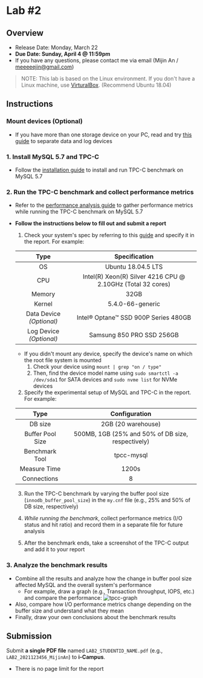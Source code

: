 # Lab #2

## Overview

- Release Date: Monday, March 22
- **Due Date: Sunday, April 4 @ 11:59pm**
- If you have any questions, please contact me via email (Mijin An / meeeeejin@gmail.com)

> NOTE: This lab is based on the Linux environment. If you don't have a Linux machine, use [VirturalBox](https://www.virtualbox.org/). (Recommend Ubuntu 18.04)

## Instructions

### Mount devices (Optional)

- If you have more than one storage device on your PC, read and try [this guide](reference/mount-guide.md) to separate data and log devices

### 1. Install MySQL 5.7 and TPC-C

- Follow the [installation guide](reference/tpcc-mysql-install-guide.md) to install and run TPC-C benchmark on MySQL 5.7

### 2. Run the TPC-C benchmark and collect performance metrics 

- Refer to the [performance analysis guide](reference/performance-analysis-guide.md) to gather performance metrics while running the TPC-C benchmark on MySQL 5.7
- **Follow the instructions below to fill out and submit a report**
    1. Check your system's spec by referring to this [guide](reference/performance-analysis-guide.md) and specify it in the report. For example:

    | Type | Specification |
    |:-----------:|:----------------------------------------------------------:|
    | OS          | Ubuntu 18.04.5 LTS                                         |
    | CPU         | Intel(R) Xeon(R) Silver 4216 CPU @ 2.10GHz (Total 32 cores)|
    | Memory      | 32GB                                                       |
    | Kernel      | 5.4.0-66-generic                                           |
    | Data Device *(Optional)* | Intel® Optane™ SSD 900P Series 480GB          |
    | Log Device *(Optional)* | Samsung 850 PRO SSD 256GB                      |

    - If you didn't mount any device, specify the device's name on which the root file system is mounted
        1. Check your device using `mount | grep "on / type"`
        2. Then, find the device model name using `sudo smartctl -a /dev/sda1` for SATA devices and `sudo nvme list` for NVMe devices

    2. Specify the experimental setup of MySQL and TPC-C in the report. For example:

    | Type | Configuration |
    |:----------------:|:----------------------:|
    | DB size          | 2GB (20 warehouse)     |
    | Buffer Pool Size | 500MB, 1GB (25% and 50% of DB size, respectively) |
    | Benchmark Tool   | tpcc-mysql             |
    | Measure Time     | 1200s                  |
    | Connections      | 8                      |

    3. Run the TPC-C benchmark by varying the buffer pool size (`innodb_buffer_pool_size`) in the `my.cnf` file (e.g., 25% and 50% of DB size, respectively)

    4. *While running the benchmark*, collect performance metrics (I/O status and hit ratio) and record them in a separate file for future analysis
    
    5. After the benchmark ends, take a screenshot of the TPC-C output and add it to your report

### 3. Analyze the benchmark results

- Combine all the results and analyze how the change in buffer pool size affected MySQL and the overall system's performance
    - For example, draw a graph (e.g., Transaction throughput, IOPS, etc.) and compare the performance:
    ![tpcc-graph](https://www.percona.com/blog/wp-content/uploads/2013/06/tpcc-graph1.jpg)
- Also, compare how I/O performance metrics change depending on the buffer size and understand what they mean
- Finally, draw your own conclusions about the benchmark results

## Submission

Submit **a single PDF file** named `LAB2_STUDENTID_NAME.pdf` (e.g., `LAB2_2021123456_MijinAn`) to **i-Campus**.

- There is no page limit for the report